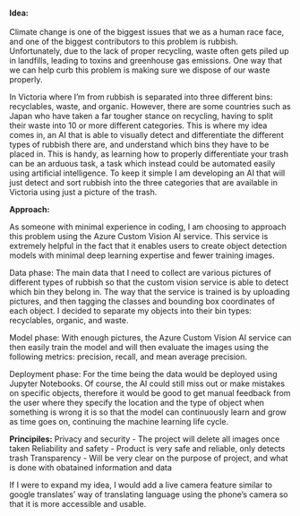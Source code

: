 **Idea:** <br />  
Climate change is one of the biggest issues that we as a human race face, and one of the biggest contributors to this problem is rubbish. Unfortunately, due to the lack of proper recycling, waste often gets piled up in landfills, leading to toxins and greenhouse gas emissions. One way that we can help curb this problem is making sure we dispose of our waste properly. 

In Victoria where I’m from rubbish is separated into three different bins: recyclables, waste, and organic. However, there are some countries such as Japan who have taken a far tougher stance on recycling, having to split their waste into 10 or more different categories. This is where my idea comes in, an AI that is able to visually detect and differentiate the different types of rubbish there are, and understand which bins they have to be placed in. This is handy, as learning how to properly differentiate your trash can be an arduous task, a task which instead could be automated easily using artificial intelligence. 
To keep it simple I am developing an AI that will just detect and sort rubbish into the three categories that are available in Victoria using just a picture of the trash. 

**Approach:**

As someone with minimal experience in coding, I am choosing to approach this problem using the Azure Custom Vision AI service. This service is extremely helpful in the fact that it enables users to create object detection models with minimal deep learning expertise and fewer training images. 

Data phase: The main data that I need to collect are various pictures of different types of rubbish so that the custom vision service is able to detect which bin they belong in. The way that the service is trained is by uploading pictures, and then tagging the classes and bounding box coordinates of each object. I decided to separate my objects into their bin types: recyclables, organic, and waste.  

Model phase: With enough pictures, the Azure Custom Vision AI service can then easily train the model and will then evaluate the images using the following metrics: precision, recall, and mean average precision. 

Deployment phase: For the time being the data would be deployed using Jupyter Notebooks. Of course, the AI could still miss out or make mistakes on specific objects, therefore it would be good to get manual feedback from the user where they specify the location and the type of object when something is wrong it is so that the model can continuously learn and grow as time goes on, continuing the machine learning life cycle. 

**Principiles:**
Privacy and security - The project will delete all images once taken
Reliability and safety - Product is very safe and reliable, only detects trash 
Transparency - Will be very clear on the purpose of project, and what is done with obatained information and data 


If I were to expand my idea, I would add a live camera feature similar to google translates’ way of translating language using the phone’s camera so that it is more accessible and usable.   
